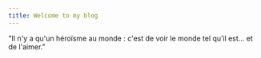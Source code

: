 ```yaml
---
title: Welcome to my blog
---
```


"Il n'y a qu'un héroïsme au monde : c'est de voir le monde tel qu’il est… et de l'aimer."

